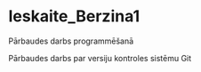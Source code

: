 # Ieskaite_Berzina1
Pārbaudes darbs programmēšanā

Pārbaudes darbs par versiju kontroles sistēmu Git
